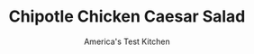 ---
layout: ../../layouts/MarkdownPostLayout.astro
title: Chipotle Chicken Caesar Salad
author: America's Test Kitchen
pubDate: 2023-03-15
description: "Lime juice brightens this southwestern-inspired Caesar."
image_url: https://res.cloudinary.com/hksqkdlah/image/upload/ar_1:1,c_fill,dpr_2.0,f_auto,fl_lossy.progressive.strip_profile,g_faces:auto,q_auto:low,w_344/34511_sfs-chipotlechickencaesarsalad-32
tags: ["Side Dishes","Chicken","Vegetables","Weeknight","Salads"]
calories: 2608
protein: 42
carbohydrates: 18
fats: 
fiber: 7
ingredients: ["3 tablespoons, extra-virgin olive oil","2 , garlic cloves, minced",", Salt and pepper","2 slices, hearty white sandwich bread, cut into 1/2-inch cubes (4 cups)","4 (6-ounce), boneless, skinless chicken breasts, trimmed","3/4 cup, creamy Caesar salad dressing","2 tablespoons, minced chipotle chile in adobo sauce","1 tablespoon, lime juice","3 , romaine lettuce hearts (18 ounces), torn into bite-size pieces","1 ripe, avocado, halved, pitted, and cut into 1/2-inch cubes"]
serves: 4
time: "30 minutes"
instructions: ["Combine 2 tablespoons oil, garlic, and 1/2 teaspoon salt in large bowl. Add bread and toss to coat. Transfer bread to 12-inch nonstick skillet set over medium heat and cook, stirring often, until golden brown, about 5 minutes. Transfer to plate.","Pat chicken dry with paper towels and season with salt and pepper. Heat remaining 1 tablespoon oil in now-empty skillet over medium-high heat until just smoking. Add chicken and cook until golden brown and meat registers 160 degrees, about 6 minutes per side. Transfer chicken to carving board, tent with foil, and let rest for 5 minutes.","Stir dressing, chipotle, and lime juice together in now-empty bowl. Add lettuce and croutons and toss to coat; season with salt and pepper to taste. Transfer salad to serving dish. Slice chicken thin and arrange over salad. Sprinkle avocado over top and serve."]
nutrition: ["1192 mg Potassium","453 mg Phosphorus","85 mg Calcium","2 mg Iron","90 mg Magnesium","1000 mg Sodium","1 mg Zinc","46 g Fat","18 mg Niacin (B3)","20 g Monounsaturated","14 g Polyunsaturated","14 mg Vitamin C","124 mg Cholesterol","7 g Saturated","7 g Fiber","2 µg Folic acid","240 µg Folate (food)","4 g Sugars","197 µg Vitamin K","318 g Water","18 g Carbs","244 µg Folate equivalent (total)","42 g Protein","5 mg Vitamin E","1 mg Vitamin B6","597 µg Vitamin A","652 kcal Energy","2608 calories"]
notes: "If you want a milder salad, use only 1 tablespoon of chipotle."
---